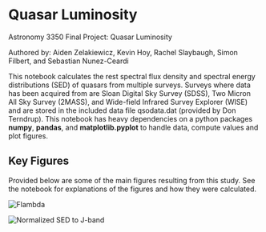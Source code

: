 # Quasar Luminosity
Astronomy 3350 Final Project: Quasar Luminosity

Authored by: Aiden Zelakiewicz, Kevin Hoy, Rachel Slaybaugh, Simon Filbert, and Sebastian Nunez-Ceardi

This notebook calculates the rest spectral flux density and spectral energy distributions (SED) of quasars from multiple surveys.
Surveys where data has been acquired from are Sloan Digital Sky Survey (SDSS), Two Micron All Sky Survey (2MASS), and Wide-field Infrared Survey Explorer (WISE) and are stored in the included data file qsodata.dat (provided by Don Terndrup).
This notebook has heavy dependencies on a python packages <b>numpy</b>, <b>pandas</b>, and <b>matplotlib.pyplot</b> to handle data, compute values and plot figures.

## Key Figures
Provided below are some of the main figures resulting from this study.
See the notebook for explanations of the figures and how they were calculated.

![Flambda](https://user-images.githubusercontent.com/84037073/157300482-ddf8a6d5-e681-4991-846b-bca2c3c8066e.jpeg)

![Normalized SED to J-band](https://user-images.githubusercontent.com/84037073/157300930-ae1ccad0-1869-40d4-9dbe-0c4b8ea046f3.jpeg)

